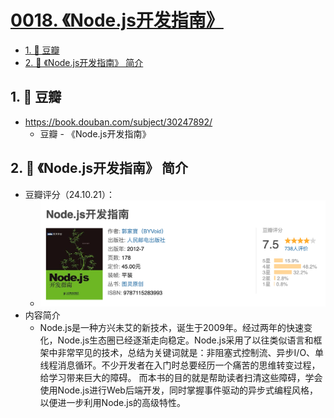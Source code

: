 # [0018. 《Node.js开发指南》](https://github.com/Tdahuyou/nodejs/tree/main/0018.%20%E3%80%8ANode.js%E5%BC%80%E5%8F%91%E6%8C%87%E5%8D%97%E3%80%8B)

<!-- region:toc -->
- [1. 🔗 豆瓣](#1--豆瓣)
- [2. 📒 《Node.js开发指南》 简介](#2--nodejs开发指南-简介)
<!-- endregion:toc -->

## 1. 🔗 豆瓣

- https://book.douban.com/subject/30247892/
  - 豆瓣 - 《Node.js开发指南》

## 2. 📒 《Node.js开发指南》 简介

- 豆瓣评分（24.10.21）：
  - ![](md-imgs/2024-10-21-02-49-21.png)
- 内容简介
  - Node.js是一种方兴未艾的新技术，诞生于2009年。经过两年的快速变化，Node.js生态圈已经逐渐走向稳定。Node.js采用了以往类似语言和框架中非常罕见的技术，总结为关键词就是：非阻塞式控制流、异步I/O、单线程消息循环。不少开发者在入门时总要经历一个痛苦的思维转变过程，给学习带来巨大的障碍。 而本书的目的就是帮助读者扫清这些障碍，学会使用Node.js进行Web后端开发，同时掌握事件驱动的异步式编程风格，以便进一步利用Node.js的高级特性。



